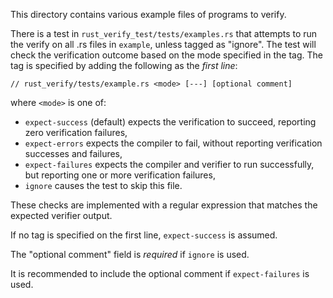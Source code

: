 This directory contains various example files of programs to verify.

There is a test in `rust_verify_test/tests/examples.rs` that attempts to run the verify on all .rs files in `example`, unless tagged as "ignore".
The test will check the verification outcome based on the mode specified in the tag.
The tag is specified by adding the following as the *first line*:

```
// rust_verify/tests/example.rs <mode> [---] [optional comment]
```

where `<mode>` is one of:
* `expect-success` (default) expects the verification to succeed, reporting zero verification failures,
* `expect-errors` expects the compiler to fail, without reporting verification successes and failures,
* `expect-failures` expects the compiler and verifier to run successfully, but reporting one or more verification failures,
* `ignore` causes the test to skip this file.

These checks are implemented with a regular expression that matches the expected verifier output.

If no tag is specified on the first line, `expect-success` is assumed.

The "optional comment" field is _required_ if `ignore` is used.

It is recommended to include the optional comment if `expect-failures` is used.
